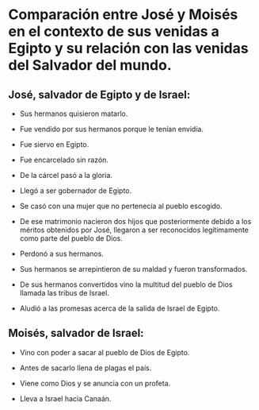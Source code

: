 # Comparación entre José y Moisés en el contexto de sus venidas a Egipto y su relación con las venidas del Salvador del mundo.

## José, salvador de Egipto y de Israel: 

- Sus hermanos quisieron matarlo.

- Fue vendido por sus hermanos porque le tenían envidia.

- Fue siervo en Egipto.

- Fue encarcelado sin razón.

- De la cárcel pasó a la gloria.

- Llegó a ser gobernador de Egipto.

- Se casó con una mujer que no pertenecía al pueblo escogido.

- De ese matrimonio nacieron dos hijos que posteriormente debido a los
  méritos obtenidos por José, llegaron a ser reconocidos legítimamente
  como parte del pueblo de Dios.

- Perdonó a sus hermanos.

- Sus hermanos se arrepintieron de su maldad y fueron transformados.

- De sus hermanos convertidos vino la multitud del pueblo de Dios
  llamada las tribus de Israel.

- Aludió a las promesas acerca de la salida de Israel de Egipto.

## Moisés, salvador de Israel:

- Vino con poder a sacar al pueblo de Dios de Egipto.

- Antes de sacarlo llena de plagas el país.

- Viene como Dios y se anuncia con un profeta.

- Lleva a Israel hacia Canaán.
